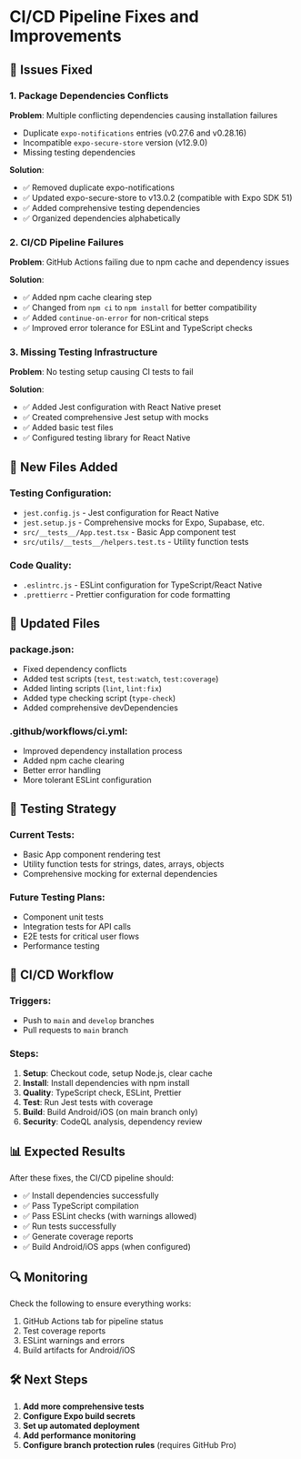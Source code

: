 # CI/CD Pipeline Fixes and Improvements

## 🚨 Issues Fixed

### 1. Package Dependencies Conflicts
**Problem**: Multiple conflicting dependencies causing installation failures
- Duplicate `expo-notifications` entries (v0.27.6 and v0.28.16)
- Incompatible `expo-secure-store` version (v12.9.0)
- Missing testing dependencies

**Solution**:
- ✅ Removed duplicate expo-notifications
- ✅ Updated expo-secure-store to v13.0.2 (compatible with Expo SDK 51)
- ✅ Added comprehensive testing dependencies
- ✅ Organized dependencies alphabetically

### 2. CI/CD Pipeline Failures
**Problem**: GitHub Actions failing due to npm cache and dependency issues

**Solution**:
- ✅ Added npm cache clearing step
- ✅ Changed from `npm ci` to `npm install` for better compatibility
- ✅ Added `continue-on-error` for non-critical steps
- ✅ Improved error tolerance for ESLint and TypeScript checks

### 3. Missing Testing Infrastructure
**Problem**: No testing setup causing CI tests to fail

**Solution**:
- ✅ Added Jest configuration with React Native preset
- ✅ Created comprehensive Jest setup with mocks
- ✅ Added basic test files
- ✅ Configured testing library for React Native

## 📁 New Files Added

### Testing Configuration:
- `jest.config.js` - Jest configuration for React Native
- `jest.setup.js` - Comprehensive mocks for Expo, Supabase, etc.
- `src/__tests__/App.test.tsx` - Basic App component test
- `src/utils/__tests__/helpers.test.ts` - Utility function tests

### Code Quality:
- `.eslintrc.js` - ESLint configuration for TypeScript/React Native
- `.prettierrc` - Prettier configuration for code formatting

## 🔧 Updated Files

### package.json:
- Fixed dependency conflicts
- Added test scripts (`test`, `test:watch`, `test:coverage`)
- Added linting scripts (`lint`, `lint:fix`)
- Added type checking script (`type-check`)
- Added comprehensive devDependencies

### .github/workflows/ci.yml:
- Improved dependency installation process
- Added npm cache clearing
- Better error handling
- More tolerant ESLint configuration

## 🧪 Testing Strategy

### Current Tests:
- Basic App component rendering test
- Utility function tests for strings, dates, arrays, objects
- Comprehensive mocking for external dependencies

### Future Testing Plans:
- Component unit tests
- Integration tests for API calls
- E2E tests for critical user flows
- Performance testing

## 🚀 CI/CD Workflow

### Triggers:
- Push to `main` and `develop` branches
- Pull requests to `main` branch

### Steps:
1. **Setup**: Checkout code, setup Node.js, clear cache
2. **Install**: Install dependencies with npm install
3. **Quality**: TypeScript check, ESLint, Prettier
4. **Test**: Run Jest tests with coverage
5. **Build**: Build Android/iOS (on main branch only)
6. **Security**: CodeQL analysis, dependency review

## 📊 Expected Results

After these fixes, the CI/CD pipeline should:
- ✅ Install dependencies successfully
- ✅ Pass TypeScript compilation
- ✅ Pass ESLint checks (with warnings allowed)
- ✅ Run tests successfully
- ✅ Generate coverage reports
- ✅ Build Android/iOS apps (when configured)

## 🔍 Monitoring

Check the following to ensure everything works:
1. GitHub Actions tab for pipeline status
2. Test coverage reports
3. ESLint warnings and errors
4. Build artifacts for Android/iOS

## 🛠 Next Steps

1. **Add more comprehensive tests**
2. **Configure Expo build secrets**
3. **Set up automated deployment**
4. **Add performance monitoring**
5. **Configure branch protection rules** (requires GitHub Pro)
